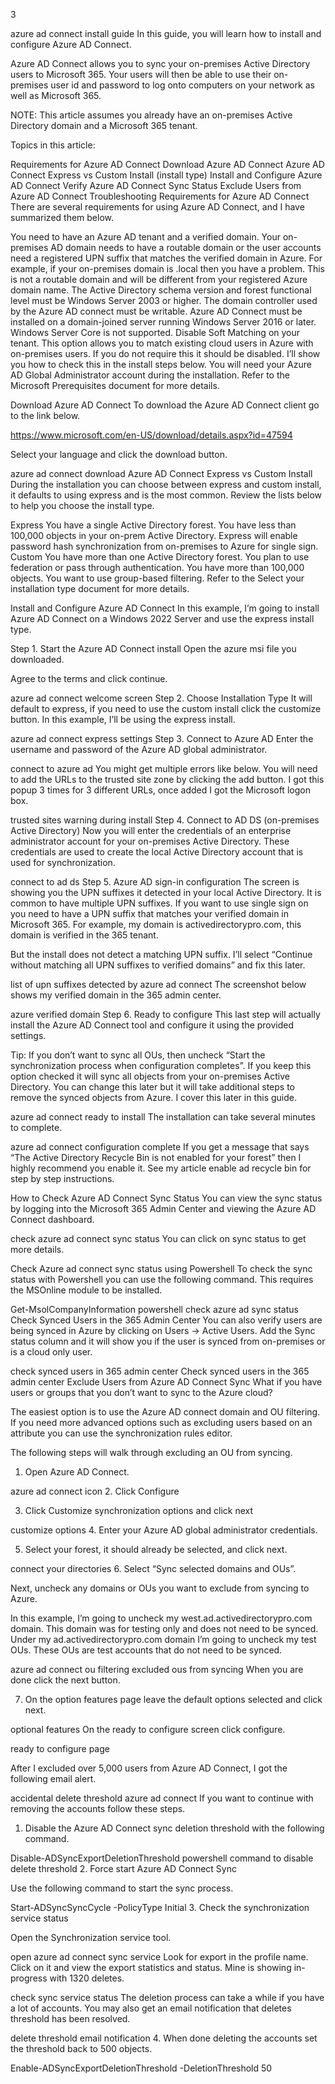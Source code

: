 3

azure ad connect install guide
In this guide, you will learn how to install and configure Azure AD Connect.

Azure AD Connect allows you to sync your on-premises Active Directory users to Microsoft 365. Your users will then be able to use their on-premises user id and password to log onto computers on your network as well as Microsoft 365. 

NOTE: This article assumes you already have an on-premises Active Directory domain and a Microsoft 365 tenant.

Topics in this article:

Requirements for Azure AD Connect
Download Azure AD Connect
Azure AD Connect Express vs Custom Install (install type)
Install and Configure Azure AD Connect
Verify Azure AD Connect Sync Status
Exclude Users from Azure AD Connect
Troubleshooting
Requirements for Azure AD Connect
There are several requirements for using Azure AD Connect, and I have summarized them below.

You need to have an Azure AD tenant and a verified domain.
Your on-premises AD domain needs to have a routable domain or the user accounts need a registered UPN suffix that matches the verified domain in Azure. For example, if your on-premises domain is .local then you have a problem. This is not a routable domain and will be different from your registered Azure domain name.
The Active Directory schema version and forest functional level must be Windows Server 2003 or higher.
The domain controller used by the Azure AD connect must be writable.
Azure AD Connect must be installed on a domain-joined server running Windows Server 2016 or later. Windows Server Core is not supported.
Disable Soft Matching on your tenant. This option allows you to match existing cloud users in Azure with on-premises users. If you do not require this it should be disabled. I’ll show you how to check this in the install steps below.
You will need your Azure AD Global Administrator account during the installation.
Refer to the Microsoft Prerequisites document for more details.

Download Azure AD Connect
To download the Azure AD Connect client go to the link below.

https://www.microsoft.com/en-US/download/details.aspx?id=47594

Select your language and click the download button.

azure ad connect download
Azure AD Connect Express vs Custom Install
During the installation you can choose between express and custom install, it defaults to using express and is the most common. Review the lists below to help you choose the install type.

Express
You have a single Active Directory forest.
You have less than 100,000 objects in your on-prem Active Directory.
Express will enable password hash synchronization from on-premises to Azure for single sign.
Custom
You have more than one Active Directory forest.
You plan to use federation or pass through authentication.
You have more than 100,000 objects.
You want to use group-based filtering.
Refer to the Select your installation type document for more details.

Install and Configure Azure AD Connect
In this example, I’m going to install Azure AD Connect on a Windows 2022 Server and use the express install type.

Step 1. Start the Azure AD Connect install
Open the azure msi file you downloaded.

Agree to the terms and click continue.

azure ad connect welcome screen
Step 2. Choose Installation Type
It will default to express, if you need to use the custom install click the customize button. In this example, I’ll be using the express install.

azure ad connect express settings
Step 3. Connect to Azure AD
Enter the username and password of the Azure AD global administrator.

connect to azure ad
You might get multiple errors like below. You will need to add the URLs to the trusted site zone by clicking the add button. I got this popup 3 times for 3 different URLs, once added I got the Microsoft logon box.

trusted sites warning during install
Step 4. Connect to AD DS (on-premises Active Directory)
Now you will enter the credentials of an enterprise administrator account for your on-premises Active Directory. These credentials are used to create the local Active Directory account that is used for synchronization.

connect to ad ds
Step 5. Azure AD sign-in configuration
The screen is showing you the UPN suffixes it detected in your local Active Directory. It is common to have multiple UPN suffixes. If you want to use single sign on you need to have a UPN suffix that matches your verified domain in Microsoft 365. For example, my domain is activedirectorypro.com, this domain is verified in the 365 tenant.

But the install does not detect a matching UPN suffix. I’ll select “Continue without matching all UPN suffixes to verified domains” and fix this later.

list of upn suffixes detected by azure ad connect
The screenshot below shows my verified domain in the 365 admin center.

azure verified domain
Step 6. Ready to configure
This last step will actually install the Azure AD Connect tool and configure it using the provided settings.

Tip: If you don’t want to sync all OUs, then uncheck “Start the synchronization process when configuration completes”. If you keep this option checked it will sync all objects from your on-premises Active Directory. You can change this later but it will take additional steps to remove the synced objects from Azure. I cover this later in this guide.

azure ad connect ready to install
The installation can take several minutes to complete.

azure ad connect configuration complete
If you get a message that says “The Active Directory Recycle Bin is not enabled for your forest” then I highly recommend you enable it. See my article enable ad recycle bin for step by step instructions.

How to Check Azure AD Connect Sync Status
You can view the sync status by logging into the Microsoft 365 Admin Center and viewing the Azure AD Connect dashboard.

check azure ad connect sync status
You can click on sync status to get more details.

Check Azure ad connect sync status using Powershell
To check the sync status with Powershell you can use the following command. This requires the MSOnline module to be installed.

Get-MsolCompanyInformation
powershell check azure ad sync status
Check Synced Users in the 365 Admin Center
You can also verify users are being synced in Azure by clicking on Users -> Active Users. Add the Sync status column and it will show you if the user is synced from on-premises or is a cloud only user.

check synced users in 365 admin center
Check synced users in the 365 admin center
Exclude Users from Azure AD Connect Sync
What if you have users or groups that you don’t want to sync to the Azure cloud?

The easiest option is to use the Azure AD connect domain and OU filtering. If you need more advanced options such as excluding users based on an attribute you can use the synchronization rules editor.

The following steps will walk through excluding an OU from syncing.

1. Open Azure AD Connect.

azure ad connect icon
2. Click Configure

3. Click Customize synchronization options and click next

customize options
4. Enter your Azure AD global administrator credentials.

5. Select your forest, it should already be selected, and click next.

connect your directories
6. Select “Sync selected domains and OUs”.

Next, uncheck any domains or OUs you want to exclude from syncing to Azure.

In this example, I’m going to uncheck my west.ad.activedirectorypro.com domain. This domain was for testing only and does not need to be synced. Under my ad.activedirectorypro.com domain I’m going to uncheck my test OUs. These OUs are test accounts that do not need to be synced.

azure ad connect ou filtering
excluded ous from syncing
When you are done click the next button.

7. On the option features page leave the default options selected and click next.

optional features
On the ready to configure screen click configure.

ready to configure page

After I excluded over 5,000 users from Azure AD Connect, I got the following email alert.

accidental delete threshold azure ad connect
If you want to continue with removing the accounts follow these steps.

1. Disable the Azure AD Connect sync deletion threshold with the following command.

Disable-ADSyncExportDeletionThreshold
powershell command to disable delete threshold
2. Force start Azure AD Connect Sync

Use the following command to start the sync process.

Start-ADSyncSyncCycle -PolicyType Initial
3. Check the synchronization service status

Open the Synchronization service tool.

open azure ad connect sync service
Look for export in the profile name. Click on it and view the export statistics and status. Mine is showing in-progress with 1320 deletes.

check sync service status
The deletion process can take a while if you have a lot of accounts. You may also get an email notification that deletes threshold has been resolved.

delete threshold email notification
4. When done deleting the accounts set the threshold back to 500 objects.

Enable-ADSyncExportDeletionThreshold -DeletionThreshold 50

